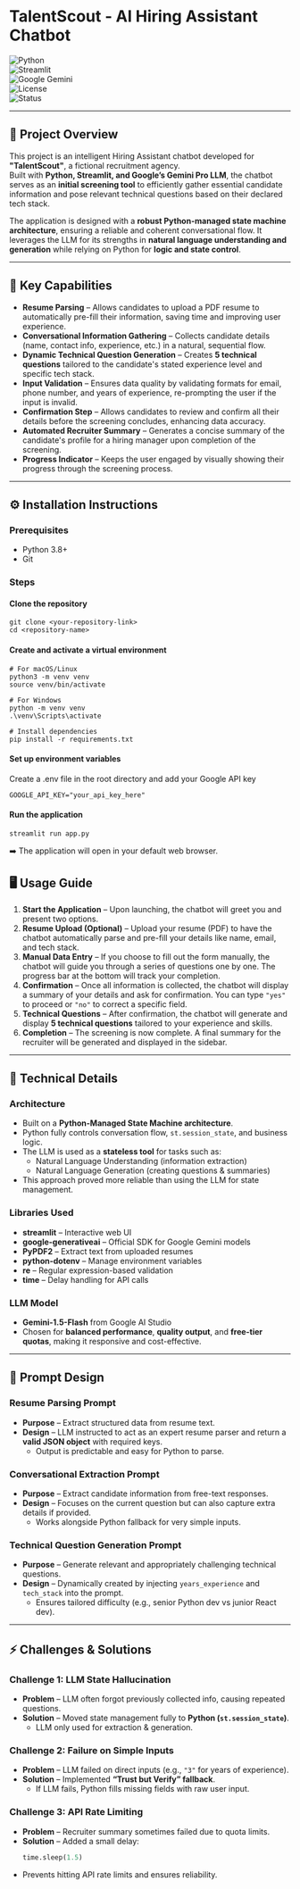# TalentScout - AI Hiring Assistant Chatbot

![Python](https://img.shields.io/badge/Python-3.8%2B-blue?logo=python)  
![Streamlit](https://img.shields.io/badge/Streamlit-App-red?logo=streamlit)  
![Google Gemini](https://img.shields.io/badge/Google-Gemini%20Pro-4285F4?logo=google)  
![License](https://img.shields.io/badge/License-MIT-green)  
![Status](https://img.shields.io/badge/Status-Active-success)  

---

## 📌 Project Overview
This project is an intelligent Hiring Assistant chatbot developed for **"TalentScout"**, a fictional recruitment agency.  
Built with **Python, Streamlit, and Google’s Gemini Pro LLM**, the chatbot serves as an **initial screening tool** to efficiently gather essential candidate information and pose relevant technical questions based on their declared tech stack.

The application is designed with a **robust Python-managed state machine architecture**, ensuring a reliable and coherent conversational flow. It leverages the LLM for its strengths in **natural language understanding and generation** while relying on Python for **logic and state control**.

---

## 🚀 Key Capabilities
- **Resume Parsing** – Allows candidates to upload a PDF resume to automatically pre-fill their information, saving time and improving user experience.  
- **Conversational Information Gathering** – Collects candidate details (name, contact info, experience, etc.) in a natural, sequential flow.  
- **Dynamic Technical Question Generation** – Creates **5 technical questions** tailored to the candidate's stated experience level and specific tech stack.  
- **Input Validation** – Ensures data quality by validating formats for email, phone number, and years of experience, re-prompting the user if the input is invalid.  
- **Confirmation Step** – Allows candidates to review and confirm all their details before the screening concludes, enhancing data accuracy.  
- **Automated Recruiter Summary** – Generates a concise summary of the candidate's profile for a hiring manager upon completion of the screening.  
- **Progress Indicator** – Keeps the user engaged by visually showing their progress through the screening process.  

---

## ⚙️ Installation Instructions

### Prerequisites
- Python 3.8+  
- Git  

### Steps

#### Clone the repository
```
git clone <your-repository-link>
cd <repository-name>
```
#### Create and activate a virtual environment
```
# For macOS/Linux
python3 -m venv venv
source venv/bin/activate

# For Windows
python -m venv venv
.\venv\Scripts\activate

# Install dependencies
pip install -r requirements.txt

```
#### Set up environment variables
Create a .env file in the root directory and add your Google API key
```
GOOGLE_API_KEY="your_api_key_here"
```

#### Run the application
```
streamlit run app.py
```
➡️ The application will open in your default web browser.

## 🖥️ Usage Guide

1. **Start the Application** – Upon launching, the chatbot will greet you and present two options.  
2. **Resume Upload (Optional)** – Upload your resume (PDF) to have the chatbot automatically parse and pre-fill your details like name, email, and tech stack.  
3. **Manual Data Entry** – If you choose to fill out the form manually, the chatbot will guide you through a series of questions one by one. The progress bar at the bottom will track your completion.  
4. **Confirmation** – Once all information is collected, the chatbot will display a summary of your details and ask for confirmation. You can type `"yes"` to proceed or `"no"` to correct a specific field.  
5. **Technical Questions** – After confirmation, the chatbot will generate and display **5 technical questions** tailored to your experience and skills.  
6. **Completion** – The screening is now complete. A final summary for the recruiter will be generated and displayed in the sidebar.  

---

## 🔧 Technical Details

### Architecture
- Built on a **Python-Managed State Machine architecture**.  
- Python fully controls conversation flow, `st.session_state`, and business logic.  
- The LLM is used as a **stateless tool** for tasks such as:  
  - Natural Language Understanding (information extraction)  
  - Natural Language Generation (creating questions & summaries)  
- This approach proved more reliable than using the LLM for state management.  

### Libraries Used
- **streamlit** – Interactive web UI  
- **google-generativeai** – Official SDK for Google Gemini models  
- **PyPDF2** – Extract text from uploaded resumes  
- **python-dotenv** – Manage environment variables  
- **re** – Regular expression-based validation  
- **time** – Delay handling for API calls  

### LLM Model
- **Gemini-1.5-Flash** from Google AI Studio  
- Chosen for **balanced performance**, **quality output**, and **free-tier quotas**, making it responsive and cost-effective.  

---

## 🧠 Prompt Design

### Resume Parsing Prompt
- **Purpose** – Extract structured data from resume text.  
- **Design** – LLM instructed to act as an expert resume parser and return a **valid JSON object** with required keys.  
  - Output is predictable and easy for Python to parse.  

### Conversational Extraction Prompt
- **Purpose** – Extract candidate information from free-text responses.  
- **Design** – Focuses on the current question but can also capture extra details if provided.  
  - Works alongside Python fallback for very simple inputs.  

### Technical Question Generation Prompt
- **Purpose** – Generate relevant and appropriately challenging technical questions.  
- **Design** – Dynamically created by injecting `years_experience` and `tech_stack` into the prompt.  
  - Ensures tailored difficulty (e.g., senior Python dev vs junior React dev).  

---

## ⚡ Challenges & Solutions

### Challenge 1: LLM State Hallucination
- **Problem** – LLM often forgot previously collected info, causing repeated questions.  
- **Solution** – Moved state management fully to **Python (`st.session_state`)**.  
  - LLM only used for extraction & generation.  

### Challenge 2: Failure on Simple Inputs
- **Problem** – LLM failed on direct inputs (e.g., `"3"` for years of experience).  
- **Solution** – Implemented **“Trust but Verify” fallback**.  
  - If LLM fails, Python fills missing fields with raw user input.  

### Challenge 3: API Rate Limiting
- **Problem** – Recruiter summary sometimes failed due to quota limits.  
- **Solution** – Added a small delay:  
  ```python
  time.sleep(1.5)
- Prevents hitting API rate limits and ensures reliability.
